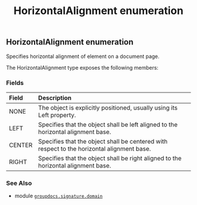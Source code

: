 ﻿---
title: HorizontalAlignment enumeration
second_title: GroupDocs.Signature for Python via .NET API References
description: 
type: docs
url: /python-net/groupdocs.signature.domain/horizontalalignment/
is_root: false
weight: 600
---

## HorizontalAlignment enumeration

Specifies horizontal alignment of element on a document page.



The HorizontalAlignment type exposes the following members:

### Fields
| Field | Description |
| :- | :- |
| NONE | The object is explicitly positioned, usually using its Left property. |
| LEFT | Specifies that the object shall be left aligned to the horizontal alignment base. |
| CENTER | Specifies that the object shall be centered with respect to the horizontal alignment base. |
| RIGHT | Specifies that the object shall be right aligned to the horizontal alignment base. |



### See Also
* module [`groupdocs.signature.domain`](..)
